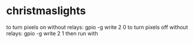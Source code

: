 # christmaslights

to turn pixels on without relays: gpio -g write 2 0
to turn pixels off without relays: gpio -g write 2 1
then run with 